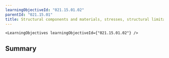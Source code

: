 ```yaml
---
learningObjectiveId: "021.15.01.02"
parentId: "021.15.01"
title: Structural components and materials, stresses, structural limitations
---
```


```tsx eval
<LearningObjectives learningObjectiveId={"021.15.01.02"} />
```

## Summary

